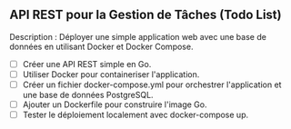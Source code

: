 ## API REST pour la Gestion de Tâches (Todo List) 
Description : Déployer une simple application web avec une base de données en utilisant Docker et Docker Compose.

- [ ] Créer une API REST simple en Go.
- [ ] Utiliser Docker pour containeriser l'application.
- [ ] Créer un fichier docker-compose.yml pour orchestrer l'application et une base de données PostgreSQL.
- [ ] Ajouter un Dockerfile pour construire l'image Go.
- [ ] Tester le déploiement localement avec docker-compose up.